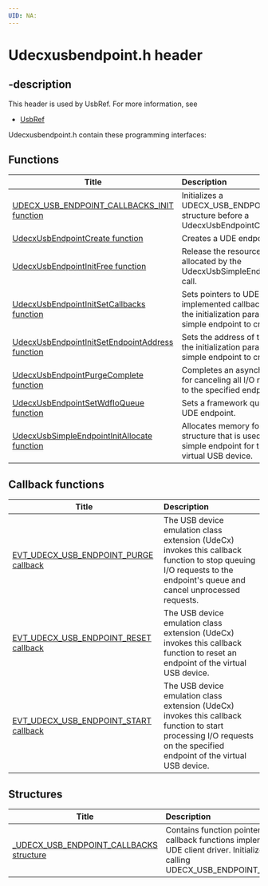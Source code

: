 ```yaml
---
UID: NA:
---
```


# Udecxusbendpoint.h header

## -description

This header is used by UsbRef. For more information, see
- [UsbRef](../_UsbRef/index.md)

Udecxusbendpoint.h contain these programming interfaces:


## Functions

| Title   | Description   |
| ---- |:---- |
| [UDECX_USB_ENDPOINT_CALLBACKS_INIT function](nf-udecxusbendpoint-udecx_usb_endpoint_callbacks_init.md) | Initializes a UDECX_USB_ENDPOINT_CALLBACKS structure before a UdecxUsbEndpointCreate call. |
| [UdecxUsbEndpointCreate function](nf-udecxusbendpoint-udecxusbendpointcreate.md) | Creates a UDE endpoint object. |
| [UdecxUsbEndpointInitFree function](nf-udecxusbendpoint-udecxusbendpointinitfree.md) | Release the resources that were allocated by the UdecxUsbSimpleEndpointInitAllocate call. |
| [UdecxUsbEndpointInitSetCallbacks function](nf-udecxusbendpoint-udecxusbendpointinitsetcallbacks.md) | Sets pointers to UDE client driver-implemented callback functions in the initialization parameters of the simple endpoint to create. |
| [UdecxUsbEndpointInitSetEndpointAddress function](nf-udecxusbendpoint-udecxusbendpointinitsetendpointaddress.md) | Sets the address of the endpoint in the initialization parameters of the simple endpoint to create. |
| [UdecxUsbEndpointPurgeComplete function](nf-udecxusbendpoint-udecxusbendpointpurgecomplete.md) | Completes an asynchronous request for canceling all I/O requests queued to the specified endpoint. |
| [UdecxUsbEndpointSetWdfIoQueue function](nf-udecxusbendpoint-udecxusbendpointsetwdfioqueue.md) | Sets a framework queue object with a UDE endpoint. |
| [UdecxUsbSimpleEndpointInitAllocate function](nf-udecxusbendpoint-udecxusbsimpleendpointinitallocate.md) | Allocates memory for an initialization structure that is used to create a simple endpoint for the specified virtual USB device. |

## Callback functions

| Title   | Description   |
| ---- |:---- |
| [EVT_UDECX_USB_ENDPOINT_PURGE callback](nc-udecxusbendpoint-evt_udecx_usb_endpoint_purge.md) | The USB device emulation class extension (UdeCx) invokes this callback function to stop queuing I/O requests to the endpoint's queue and cancel unprocessed requests. |
| [EVT_UDECX_USB_ENDPOINT_RESET callback](nc-udecxusbendpoint-evt_udecx_usb_endpoint_reset.md) | The USB device emulation class extension (UdeCx) invokes this callback function to reset an endpoint of the virtual USB device. |
| [EVT_UDECX_USB_ENDPOINT_START callback](nc-udecxusbendpoint-evt_udecx_usb_endpoint_start.md) | The USB device emulation class extension (UdeCx) invokes this callback function to start processing I/O requests on the specified endpoint of the virtual USB device. |

## Structures

| Title   | Description   |
| ---- |:---- |
| [_UDECX_USB_ENDPOINT_CALLBACKS structure](ns-udecxusbendpoint-_udecx_usb_endpoint_callbacks.md) | Contains function pointers to endpoint callback functions implemented by the UDE client driver. Initialize this structure by calling UDECX_USB_ENDPOINT_CALLBACKS_INIT. |
